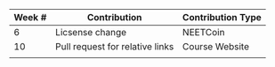 | Week # | Contribution                    |  Contribution Type |
|--------|---------------------------------|--------------------|
| 6      | Licsense change                 | NEETCoin           |
| 10     | Pull request for relative links | Course Website     |
|        |                                 |                    |